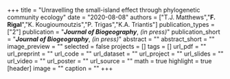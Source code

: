 +++
title = "Unravelling the small-island effect through phylogenetic community ecology"
date = "2020-08-08"
authors = ["T.J. Matthews","**F. Rigal**","K. Kougioumoutzis","P. Trigas","K.A. Triantis"]
publication_types = ["2"]
publication = "**_Journal of Biogeography_**, _(in press)_"
publication_short = "**_Journal of Biogeography_**, _(in press)_"
abstract = ""
abstract_short = ""
image_preview = ""
selected = false
projects = []
tags = []
url_pdf = ""
url_preprint = ""
url_code = ""
url_dataset = ""
url_project = ""
url_slides = ""
url_video = ""
url_poster = ""
url_source = ""
math = true
highlight = true
[header]
image = ""
caption = ""
+++
